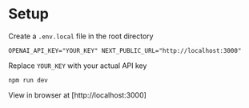 # Setup

Create a `.env.local` file in the root directory

`OPENAI_API_KEY="YOUR_KEY"
NEXT_PUBLIC_URL="http://localhost:3000"`

Replace `YOUR_KEY` with your actual API key

```
npm run dev
```

View in browser at [http://localhost:3000]